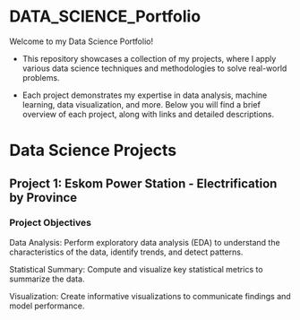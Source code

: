 # DATA_SCIENCE_Portfolio


Welcome to my Data Science Portfolio! 

- This repository showcases a collection of my projects, where I apply various data science techniques and methodologies to solve real-world problems. 

- Each project demonstrates my expertise in data analysis, machine learning, data visualization, and more. Below you will find a brief overview of each project, along with links and detailed descriptions.

# Data Science Projects
## Project 1: Eskom Power Station - Electrification by Province
### Project Objectives

Data Analysis: 
Perform exploratory data analysis (EDA) to understand the characteristics of the data, identify trends, and detect patterns.

Statistical Summary: 
Compute and visualize key statistical metrics to summarize the data.

Visualization: 
Create informative visualizations to communicate findings and model performance.

